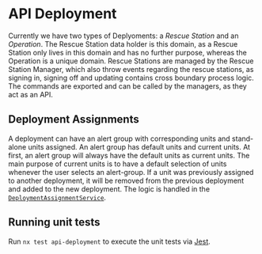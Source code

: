 # API Deployment

Currently we have two types of Deplyoments: a _Rescue Station_ and an
_Operation_. The Rescue Station data holder is this domain, as a Rescue Station
only lives in this domain and has no further purpose, whereas the Operation is a
unique domain. Rescue Stations are managed by the Rescue Station Manager, which
also throw events regarding the rescue stations, as signing in, signing off and
updating contains cross boundary process logic. The commands are exported and
can be called by the managers, as they act as an API.

## Deployment Assignments

A deployment can have an alert group with corresponding units and stand-alone
units assigned. An alert group has default units and current units. At first, an
alert group will always have the default units as current units. The main
purpose of current units is to have a default selection of units whenever the
user selects an alert-group. If a unit was previously assigned to another
deployment, it will be removed from the previous deployment and added to the new
deployment. The logic is handled in the
[`DeploymentAssignmentService`](./src/lib/core/service/deployment-assignment.service.ts).

## Running unit tests

Run `nx test api-deployment` to execute the unit tests via
[Jest](https://jestjs.io).
